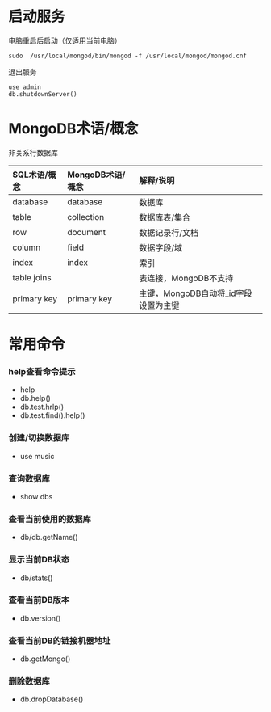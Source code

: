 # 启动服务

电脑重启后启动（仅适用当前电脑）

``` shell
sudo  /usr/local/mongod/bin/mongod -f /usr/local/mongod/mongod.cnf
```

退出服务

``` shell
use admin
db.shutdownServer()
```



# MongoDB术语/概念

非关系行数据库

| SQL术语/概念 | MongoDB术语/概念 | 解释/说明                            |
| :----------- | :--------------- | :----------------------------------- |
| database     | database         | 数据库                               |
| table        | collection       | 数据库表/集合                        |
| row          | document         | 数据记录行/文档                      |
| column       | field            | 数据字段/域                          |
| index        | index            | 索引                                 |
| table joins  |                  | 表连接，MongoDB不支持                |
| primary key  | primary key      | 主键，MongoDB自动将_id字段设置为主键 |



# 常用命令

### help查看命令提示
- help
- db.help()
- db.test.hrlp()
- db.test.find().help()
### 创建/切换数据库
- use music
### 查询数据库
- show dbs
### 查看当前使用的数据库
- db/db.getName()
### 显示当前DB状态
- db/stats()
### 查看当前DB版本
- db.version()
### 查看当前DB的链接机器地址
- db.getMongo()
### 删除数据库
- db.dropDatabase()
